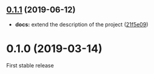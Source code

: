 ## [0.1.1](https://github.com/bazzite/nuxt-netlify/compare/v0.1.0...v0.1.1) (2019-06-12)

* **docs:** extend the description of the project ([21f5e09](https://github.com/bazzite/nuxt-netlify/commit/21f5e09))


# 0.1.0 (2019-03-14)

First stable release
